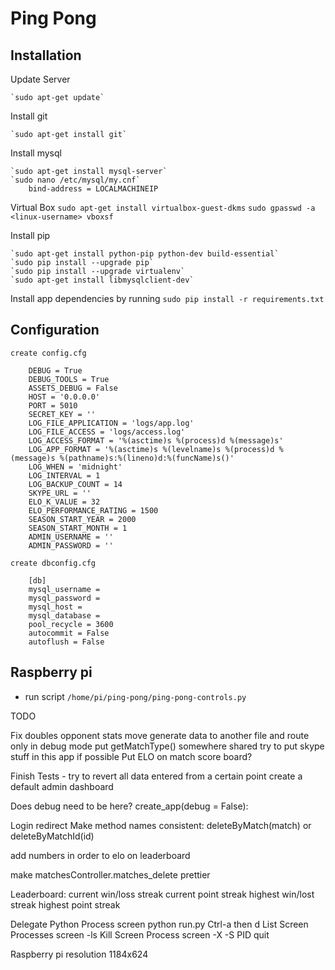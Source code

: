 # Ping Pong

## Installation

Update Server

	`sudo apt-get update`

Install git

	`sudo apt-get install git`

Install mysql

	`sudo apt-get install mysql-server`
	`sudo nano /etc/mysql/my.cnf`
		bind-address = LOCALMACHINEIP


Virtual Box
	`sudo apt-get install virtualbox-guest-dkms`
	`sudo gpasswd -a <linux-username> vboxsf`

Install pip

	`sudo apt-get install python-pip python-dev build-essential`
	`sudo pip install --upgrade pip`
	`sudo pip install --upgrade virtualenv`
	`sudo apt-get install libmysqlclient-dev`

Install app dependencies by running `sudo pip install -r requirements.txt`

## Configuration

	create config.cfg

		DEBUG = True
		DEBUG_TOOLS = True
		ASSETS_DEBUG = False
		HOST = '0.0.0.0'
		PORT = 5010
		SECRET_KEY = ''
		LOG_FILE_APPLICATION = 'logs/app.log'
		LOG_FILE_ACCESS = 'logs/access.log'
		LOG_ACCESS_FORMAT = '%(asctime)s %(process)d %(message)s'
		LOG_APP_FORMAT = '%(asctime)s %(levelname)s %(process)d %(message)s %(pathname)s:%(lineno)d:%(funcName)s()'
		LOG_WHEN = 'midnight'
		LOG_INTERVAL = 1
		LOG_BACKUP_COUNT = 14
		SKYPE_URL = ''
		ELO_K_VALUE = 32
		ELO_PERFORMANCE_RATING = 1500
		SEASON_START_YEAR = 2000
		SEASON_START_MONTH = 1
		ADMIN_USERNAME = ''
		ADMIN_PASSWORD = ''

	create dbconfig.cfg

		[db]
		mysql_username =
		mysql_password =
		mysql_host =
		mysql_database =
		pool_recycle = 3600
		autocommit = False
		autoflush = False


## Raspberry pi

* run script `/home/pi/ping-pong/ping-pong-controls.py`

TODO

Fix doubles opponent stats
move generate data to another file and route only in debug mode
put getMatchType() somewhere shared
try to put skype stuff in this app if possible
Put ELO on match score board?

Finish Tests - try to revert all data entered from a certain point
create a default admin dashboard

Does debug need to be here?
create_app(debug = False):

Login redirect
Make method names consistent: deleteByMatch(match) or deleteByMatchId(id)

add numbers in order to elo on leaderboard

make matchesController.matches_delete prettier

Leaderboard:
	current win/loss streak
	current point streak
	highest win/lost streak
	highest point streak

Delegate Python Process
	screen python run.py
	Ctrl-a then d
List Screen Processes
	screen -ls
Kill Screen Process
	screen -X -S PID quit

Raspberry pi resolution
1184x624
